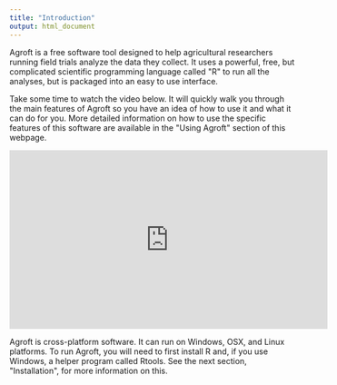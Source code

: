 ```yaml
---
title: "Introduction"
output: html_document
---
```


Agroft is a free software tool designed to help agricultural researchers running field trials analyze the data they collect. It uses a powerful, free, but complicated scientific programming language called "R" to run all the analyses, but is packaged into an easy to use interface.

Take some time to watch the video below. It will quickly walk you through the main features of Agroft so you have an idea of how to use it and what it can do for you. More detailed information on how to use the specific features of this software are available in the "Using Agroft" section of this webpage. 

<iframe width="560" height="315" src="https://www.youtube.com/embed/mL27TAJGlWc?list=PL9FE4E32D5F2AA0BA" frameborder="0" allowfullscreen></iframe>

Agroft is cross-platform software. It can run on Windows, OSX, and Linux platforms. To run Agroft, you will need to first install R and, if you use Windows, a helper program called Rtools. See the next section, "Installation", for more information on this. 


